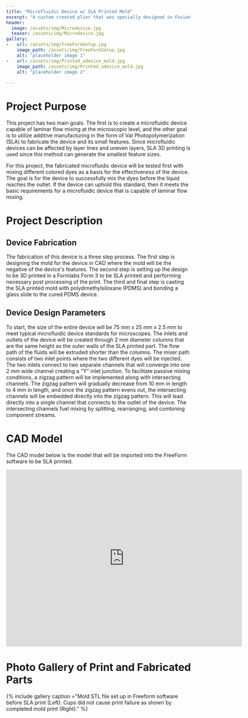 ```yaml
---
title: "Microfluidic Device w/ SLA Printed Mold"
excerpt: "A custom created plier that was specially designed in Fusion 360 to be printed on a dual extruder Makergear 3D printer."
header:
  image: /assets/img/Microdevice.jpg
  teaser: /assets/img/Microdevice.jpg
gallery:
-   url: /assets/img/FreeFormSetup.jpg
    image_path: /assets/img/FreeFormSetup.jpg
    alt: "placeholder image 1"
-   url: /assets/img/Printed_udevice_mold.jpg
    image_path: /assets/img/Printed_udevice_mold.jpg
    alt: "placeholder image 2"
  
---
```

# Project Purpose 

This project has two main goals. The first is to create a microfluidic device capable of laminar flow mixing at the microscopic level, and the other goal is to utilize additive manufacturing in the form of Vat Photopolymerization (SLA) to fabricate the device and its small features. Since microfluidic devices can be affected by layer lines and uneven layers, SLA 3D printing is used since this method can generate the smallest feature sizes. 

For this project, the fabricated microfluidic device will be tested first with mixing different colored dyes as a basis for the effectiveness of the device. The goal is for the device to successfully mix the dyes before the liquid reaches the outlet. If the device can uphold this standard, then it meets the basic requirements for a microfluidic device that is capable of laminar flow mixing.

# Project Description

## Device Fabrication

The fabrication of this device is a three step process. The first step is designing the mold for the device in CAD where the mold will be the negative of the device's features. The second step is setting up the design to be 3D printed in a Formlabs Form 3 to be SLA printed and performing necessary post processing of the print. The third and final step is casting the SLA printed mold with polydimethylsiloxane (PDMS) and bonding a glass slide to the cured PDMS device.

## Device Design Parameters

To start, the size of the entire device will be 75 mm x 25 mm x 2.5 mm to meet typical microfluidic device standards for microscopes. The inlets and outlets of the device will be created through 2 mm diameter columns that are the same height as the outer walls of the SLA printed part. The flow path of the fluids will be extruded shorter than the columns. The mixer path consists of two inlet points where the two different dyes will be injected. The two inlets connect to two separate channels that will converge into one 2 mm wide channel creating a "Y" inlet junction. To facilitate passive mixing conditions, a zigzag pattern will be implemented along with intersecting channels. The zigzag pattern will gradually decrease from 10 mm in length to 4 mm in length, and once the zigzag pattern evens out, the intersecting channels will be embedded directly into the zigzag pattern. This will lead directly into a single channel that connects to the outlet of the device. The intersecting channels fuel mixing by splitting, rearranging, and combining component streams. 


# CAD Model

The CAD model below is the model that will be imported into the FreeForm software to be SLA printed.

<iframe src="https://vanderbilt643.autodesk360.com/shares/public/SH35dfcQT936092f0e4339643e9080aa75af?mode=embed" width="640" height="480" allowfullscreen="true" webkitallowfullscreen="true" mozallowfullscreen="true"  frameborder="0"></iframe>


# Photo Gallery of Print and Fabricated Parts

{% include gallery caption ="Mold STL file set up in Freeform software before SLA print (Left). Cups did not cause print failure as shown by completed mold print (Right)." %}
